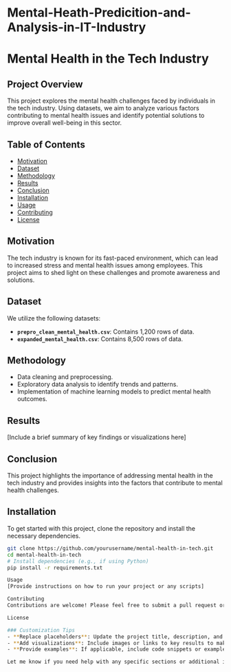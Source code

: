 # Mental-Heath-Predicition-and-Analysis-in-IT-Industry

# Mental Health in the Tech Industry

## Project Overview
This project explores the mental health challenges faced by individuals in the tech industry. Using datasets, we aim to analyze various factors contributing to mental health issues and identify potential solutions to improve overall well-being in this sector.

## Table of Contents
- [Motivation](#motivation)
- [Dataset](#dataset)
- [Methodology](#methodology)
- [Results](#results)
- [Conclusion](#conclusion)
- [Installation](#installation)
- [Usage](#usage)
- [Contributing](#contributing)
- [License](#license)

## Motivation
The tech industry is known for its fast-paced environment, which can lead to increased stress and mental health issues among employees. This project aims to shed light on these challenges and promote awareness and solutions.

## Dataset
We utilize the following datasets:
- **`prepro_clean_mental_health.csv`**: Contains 1,200 rows of data.
- **`expanded_mental_health.csv`**: Contains 8,500 rows of data.

## Methodology
- Data cleaning and preprocessing.
- Exploratory data analysis to identify trends and patterns.
- Implementation of machine learning models to predict mental health outcomes.

## Results
[Include a brief summary of key findings or visualizations here]

## Conclusion
This project highlights the importance of addressing mental health in the tech industry and provides insights into the factors that contribute to mental health challenges.

## Installation
To get started with this project, clone the repository and install the necessary dependencies.

```bash
git clone https://github.com/yourusername/mental-health-in-tech.git
cd mental-health-in-tech
# Install dependencies (e.g., if using Python)
pip install -r requirements.txt

Usage
[Provide instructions on how to run your project or any scripts]

Contributing
Contributions are welcome! Please feel free to submit a pull request or open an issue.

License

### Customization Tips
- **Replace placeholders**: Update the project title, description, and other placeholders with your actual project details.
- **Add visualizations**: Include images or links to key results to make your README more informative.
- **Provide examples**: If applicable, include code snippets or examples of how to use your project.

Let me know if you need help with any specific sections or additional information!

